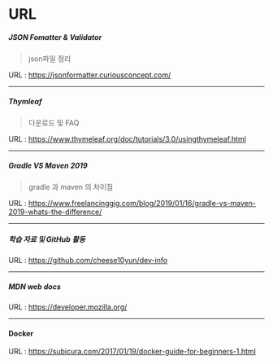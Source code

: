 # URL



##### JSON Fomatter & Validator

> json파일 정리

URL :  https://jsonformatter.curiousconcept.com/

---

##### Thymleaf

> 다운로드 및 FAQ

URL : https://www.thymeleaf.org/doc/tutorials/3.0/usingthymeleaf.html

---

##### Gradle VS Maven 2019

> gradle 과 maven 의 차이점

URL : https://www.freelancinggig.com/blog/2019/01/16/gradle-vs-maven-2019-whats-the-difference/

---

##### 학습 자료 및 GitHub 활동

URL : https://github.com/cheese10yun/dev-info

---

##### MDN web docs

URL : https://developer.mozilla.org/

---

#### Docker

URL : https://subicura.com/2017/01/19/docker-guide-for-beginners-1.html

